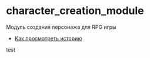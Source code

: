 # character_creation_module
Модуль создания персонажа для RPG игры
- [Как просмотреть историю](./log_help.md)



test